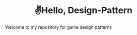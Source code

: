 <h1 align="center"><strong>✌️Hello, Design-Pattern </strong></h1>

<p> Welcome to my repository for game design patterns </p>
